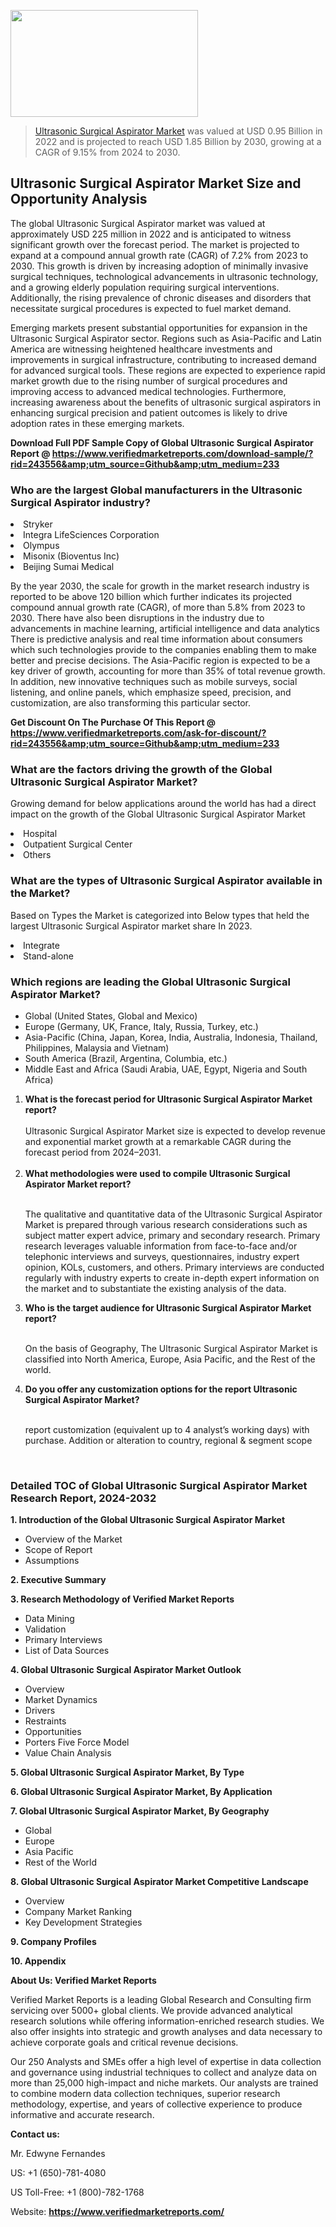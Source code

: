 
<img src="https://ffe5etoiles.com/wp-content/uploads/2024/12/MST1-300x171.png" alt="" width="300" height="171" class="alignnone size-medium wp-image-20088" /><blockquote><p><p><a href="https://www.verifiedmarketreports.com/download-sample/?rid=243556&utm_source=Github&utm_medium=233" target="_blank">Ultrasonic Surgical Aspirator Market</a> was valued at USD 0.95 Billion in 2022 and is projected to reach USD 1.85 Billion by 2030, growing at a CAGR of 9.15% from 2024 to 2030.</p></blockquote><p><h2>Ultrasonic Surgical Aspirator Market Size and Opportunity Analysis</h2><p>The global Ultrasonic Surgical Aspirator market was valued at approximately USD 225 million in 2022 and is anticipated to witness significant growth over the forecast period. The market is projected to expand at a compound annual growth rate (CAGR) of 7.2% from 2023 to 2030. This growth is driven by increasing adoption of minimally invasive surgical techniques, technological advancements in ultrasonic technology, and a growing elderly population requiring surgical interventions. Additionally, the rising prevalence of chronic diseases and disorders that necessitate surgical procedures is expected to fuel market demand.</p><p>Emerging markets present substantial opportunities for expansion in the Ultrasonic Surgical Aspirator sector. Regions such as Asia-Pacific and Latin America are witnessing heightened healthcare investments and improvements in surgical infrastructure, contributing to increased demand for advanced surgical tools. These regions are expected to experience rapid market growth due to the rising number of surgical procedures and improving access to advanced medical technologies. Furthermore, increasing awareness about the benefits of ultrasonic surgical aspirators in enhancing surgical precision and patient outcomes is likely to drive adoption rates in these emerging markets.</p></p><p class=""><strong>Download Full PDF Sample Copy of Global Ultrasonic Surgical Aspirator Report @ <a href="https://www.verifiedmarketreports.com/download-sample/?rid=243556&amp;utm_source=Github&amp;utm_medium=233" target="_blank">https://www.verifiedmarketreports.com/download-sample/?rid=243556&amp;utm_source=Github&amp;utm_medium=233</a></strong></p><h3 id="" class="">Who are the largest Global manufacturers in the Ultrasonic Surgical Aspirator industry?</h3><p><li>Stryker</li><li> Integra LifeSciences Corporation</li><li> Olympus</li><li> Misonix (Bioventus Inc)</li><li> Beijing Sumai Medical</li></p><div class=""><div class="" dir="" data-message-author-role="" data-message-id="" data-message-model-slug=""><div class=""><div class=""><div class=""><div class="" dir="" data-message-author-role="" data-message-id="" data-message-model-slug=""><div class=""><div class=""><p>By the year 2030, the scale for growth in the market research industry is reported to be above 120 billion which further indicates its projected compound annual growth rate (CAGR), of more than 5.8% from 2023 to 2030. There have also been disruptions in the industry due to advancements in machine learning, artificial intelligence and data analytics There is predictive analysis and real time information about consumers which such technologies provide to the companies enabling them to make better and precise decisions. The Asia-Pacific region is expected to be a key driver of growth, accounting for more than 35% of total revenue growth. In addition, new innovative techniques such as mobile surveys, social listening, and online panels, which emphasize speed, precision, and customization, are also transforming this particular sector.</p><p><strong>Get Discount On The Purchase Of This Report @&nbsp; <a href="https://www.verifiedmarketreports.com/ask-for-discount/?rid=243556&amp;utm_source=Github&amp;utm_medium=233" target="_blank">https://www.verifiedmarketreports.com/ask-for-discount/?rid=243556&amp;utm_source=Github&amp;utm_medium=233</a></strong></p></div></div></div></div></div></div></div></div><h3 id="" class="">What are the factors driving the growth of the Global Ultrasonic Surgical Aspirator Market?</h3><p id="" class="">Growing demand for below applications around the world has had a direct impact on the growth of the Global Ultrasonic Surgical Aspirator Market</p><p id="" class=""><li>Hospital</li><li> Outpatient Surgical Center</li><li> Others</li></p><h3 id="" class="">What are the types of Ultrasonic Surgical Aspirator available in the Market?</h3><p id="" class="">Based on Types the Market is categorized into Below types that held the largest Ultrasonic Surgical Aspirator market share In 2023.</p><p id="" class=""><li>Integrate</li><li> Stand-alone</li></p><h3 id="" class="">Which regions are leading the Global Ultrasonic Surgical Aspirator Market?</h3><ul><li>Global (United States, Global and Mexico)</li><li>Europe (Germany, UK, France, Italy, Russia, Turkey, etc.)</li><li>Asia-Pacific (China, Japan, Korea, India, Australia, Indonesia, Thailand, Philippines, Malaysia and Vietnam)</li><li>South America (Brazil, Argentina, Columbia, etc.)</li><li>Middle East and Africa (Saudi Arabia, UAE, Egypt, Nigeria and South Africa)</li></ul><p><ol><li><strong>What is the forecast period for Ultrasonic Surgical Aspirator Market report?<br /></strong><br /><span data-sheets-root="1" data-sheets-value="{&quot;1&quot;:2,&quot;2&quot;:&quot;XXXX size is expected to develop revenue and exponential market growth at a remarkable CAGR during the forecast period from 2024&ndash;2030.&quot;}" data-sheets-userformat="{&quot;2&quot;:12674,&quot;4&quot;:{&quot;1&quot;:2,&quot;2&quot;:16776960},&quot;10&quot;:2,&quot;11&quot;:0,&quot;15&quot;:&quot;Arial&quot;,&quot;16&quot;:12}">Ultrasonic Surgical Aspirator Market size is expected to develop revenue and exponential market growth at a remarkable CAGR during the forecast period from 2024&ndash;2031.</span><br /><br /></li><li><strong>What methodologies were used to compile Ultrasonic Surgical Aspirator Market report?<br /><br /></strong><p>The qualitative and quantitative data of the&nbsp;Ultrasonic Surgical Aspirator Market is prepared through various research considerations such as subject matter expert advice, primary and secondary research. Primary research leverages valuable information from face-to-face and/or telephonic interviews and surveys, questionnaires, industry expert opinion, KOLs, customers, and others. Primary interviews are conducted regularly with industry experts to create in-depth expert information on the market and to substantiate the existing analysis of the data.&nbsp;</p></li><li><strong>Who is the target audience for Ultrasonic Surgical Aspirator Market report?<br /><br /></strong><p>On the basis of Geography, The&nbsp;Ultrasonic Surgical Aspirator Market is classified into North America, Europe, Asia Pacific, and the Rest of the world.</p></li><li><strong>Do you offer any customization options for the report Ultrasonic Surgical Aspirator Market?<br /><br /></strong><p>report customization (equivalent up to 4 analyst&rsquo;s working days) with purchase. Addition or alteration to country, regional &amp; segment scope</p><p>&nbsp;</p></li></ol></p><h3 id="" class="">Detailed TOC of Global Ultrasonic Surgical Aspirator Market Research Report, 2024-2032</h3><p id="" class=""><strong>1. Introduction of the Global Ultrasonic Surgical Aspirator Market</strong></p><ul><li>Overview of the Market</li><li>Scope of Report</li><li>Assumptions</li></ul><p id="" class=""><strong>2. Executive Summary</strong></p><p id="" class=""><strong>3. Research Methodology of&nbsp;Verified Market Reports</strong></p><ul><li>Data Mining</li><li>Validation</li><li>Primary Interviews</li><li>List of Data Sources</li></ul><p id="" class=""><strong>4. Global Ultrasonic Surgical Aspirator Market Outlook</strong></p><ul><li>Overview</li><li>Market Dynamics</li><li>Drivers</li><li>Restraints</li><li>Opportunities</li><li>Porters Five Force Model</li><li>Value Chain Analysis</li></ul><p id="" class=""><strong>5. Global Ultrasonic Surgical Aspirator Market, By&nbsp;Type</strong></p><p id="" class=""><strong>6. Global Ultrasonic Surgical Aspirator Market, By Application</strong></p><p id="" class=""><strong>7. Global Ultrasonic Surgical Aspirator Market, By Geography</strong></p><ul><li>Global</li><li>Europe</li><li>Asia Pacific</li><li>Rest of the World</li></ul><p id="" class=""><strong>8. Global Ultrasonic Surgical Aspirator Market Competitive Landscape</strong></p><ul><li>Overview</li><li>Company Market Ranking</li><li>Key Development Strategies</li></ul><p id="" class=""><strong>9. Company Profiles</strong></p><p id="" class=""><strong>10. Appendix</strong></p><p id="" class=""><strong>About Us: Verified Market Reports</strong></p><p id="" class="">Verified Market Reports is a leading Global Research and Consulting firm servicing over 5000+ global clients. We provide advanced analytical research solutions while offering information-enriched research studies. We also offer insights into strategic and growth analyses and data necessary to achieve corporate goals and critical revenue decisions.</p><p id="" class="">Our 250 Analysts and SMEs offer a high level of expertise in data collection and governance using industrial techniques to collect and analyze data on more than 25,000 high-impact and niche markets. Our analysts are trained to combine modern data collection techniques, superior research methodology, expertise, and years of collective experience to produce informative and accurate research.</p><p id="" class=""><strong>Contact us:</strong></p><p id="" class="">Mr. Edwyne Fernandes</p><p id="" class="">US: +1 (650)-781-4080</p><p id="" class="">US Toll-Free: +1 (800)-782-1768</p><p id="" class="">Website: <a target="" data-test-app-aware-link=""><strong>https://www.verifiedmarketreports.com/</strong></a></p>
